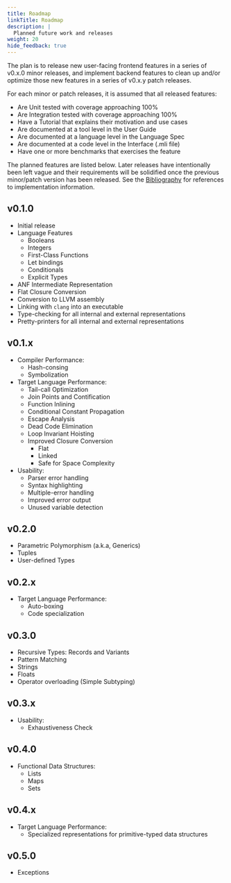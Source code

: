 ```yaml
---
title: Roadmap
linkTitle: Roadmap
description: |
  Planned future work and releases
weight: 20
hide_feedback: true
---
```


The plan is to release new user-facing frontend features in a series of v0.x.0 minor releases, and implement backend features to clean up and/or optimize those new features in a series of v0.x.y patch releases.

For each minor or patch releases, it is assumed that all released features:

* Are Unit tested with coverage approaching 100%
* Are Integration tested with coverage approaching 100%
* Have a Tutorial that explains their motivation and use cases
* Are documented at a tool level in the User Guide
* Are documented at a language level in the Language Spec
* Are documented at a code level in the Interface (.mli file)
* Have one or more benchmarks that exercises the feature

The planned features are listed below.  Later releases have intentionally been left vague and their requirements will be solidified once the previous minor/patch version has been released.  See the [Bibliography](/docs/bibliography) for references to implementation information.

v0.1.0
---

* Initial release
* Language Features
  * Booleans
  * Integers
  * First-Class Functions
  * Let bindings
  * Conditionals
  * Explicit Types
* ANF Intermediate Representation
* Flat Closure Conversion
* Conversion to LLVM assembly
* Linking with `clang` into an executable
* Type-checking for all internal and external representations
* Pretty-printers for all internal and external representations

v0.1.x
---

* Compiler Performance:
  * Hash-consing
  * Symbolization
* Target Language Performance:
  * Tail-call Optimization
  * Join Points and Contification
  * Function Inlining
  * Conditional Constant Propagation
  * Escape Analysis
  * Dead Code Elimination
  * Loop Invariant Hoisting
  * Improved Closure Conversion
    * Flat
    * Linked
    * Safe for Space Complexity
* Usability:
  * Parser error handling
  * Syntax highlighting
  * Multiple-error handling
  * Improved error output
  * Unused variable detection

v0.2.0
---

* Parametric Polymorphism (a.k.a, Generics)
* Tuples
* User-defined Types

v0.2.x
---

* Target Language Performance:
  * Auto-boxing
  * Code specialization

v0.3.0
---

* Recursive Types: Records and Variants
* Pattern Matching
* Strings
* Floats
* Operator overloading (Simple Subtyping)

v0.3.x
---

* Usability:
  * Exhaustiveness Check

v0.4.0
---

* Functional Data Structures:
  * Lists
  * Maps
  * Sets

v0.4.x
---

* Target Language Performance:
  * Specialized representations for primitive-typed data structures

v0.5.0
---

* Exceptions
